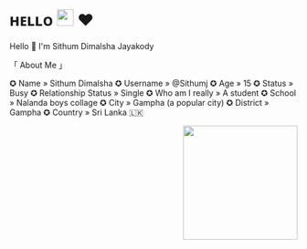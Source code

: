 # ʜᴇʟʟᴏ <img src="https://github.com/TheDudeThatCode/TheDudeThatCode/blob/master/Assets/Hi.gif" width="29px"> ❤️

Hello 👋  I'm Sithum Dimalsha Jayakody


「 About Me 」

✪ Name » Sithum Dimalsha
✪ Username » @Sithumj
✪ Age » 15
✪ Status » Busy
✪ Relationship Status » Single
✪ Who am I really » A student
✪ School » Nalanda boys collage 
✪ City » Gampha (a popular city)
✪ District » Gampha
✪ Country » Sri Lanka 🇱🇰


<img src="https://telegra.ph/file/9a0d17d25353f4ea7f3be.jpg" align="right" width="200" height="200"/>

